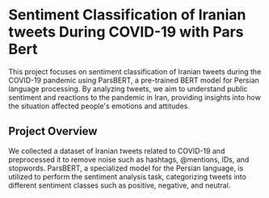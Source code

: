 # Sentiment Classification of Iranian tweets During COVID-19 with Pars Bert

This project focuses on sentiment classification of Iranian tweets during the COVID-19 pandemic using ParsBERT, a pre-trained BERT model for Persian language processing. By analyzing tweets, we aim to understand public sentiment and reactions to the pandemic in Iran, providing insights into how the situation affected people's emotions and attitudes.

## Project Overview

We collected a dataset of Iranian tweets related to COVID-19 and preprocessed it to remove noise such as hashtags, @mentions, IDs, and stopwords. ParsBERT, a specialized model for the Persian language, is utilized to perform the sentiment analysis task, categorizing tweets into different sentiment classes such as positive, negative, and neutral.


